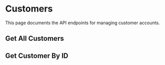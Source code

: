 # Customers

This page documents the API endpoints for managing customer accounts.

## Get All Customers

## Get Customer By ID
